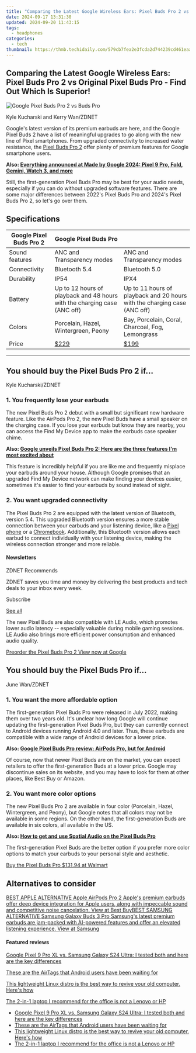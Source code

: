 ```yaml
---
title: "Comparing the Latest Google Wireless Ears: Pixel Buds Pro 2 vs Original Pixel Buds Pro - Find Out Which Is Superior!"
date: 2024-09-17 13:31:30
updated: 2024-09-20 11:43:15
tags:
  - headphones
categories:
  - tech
thumbnail: https://thmb.techidaily.com/579cb7fea2e3fcda2d744239cd461eaad31f6bb8cae52b9dfe0e180c13eb7675.jpg
---
```


## Comparing the Latest Google Wireless Ears: Pixel Buds Pro 2 vs Original Pixel Buds Pro - Find Out Which Is Superior!

![Google Pixel Buds Pro 2 vs Buds Pro](https://www.zdnet.com/a/img/resize/bdd7158f019fa4d57a371e09178815cfd3d72781/2024/08/12/bee21b99-0e0e-40ea-82a4-418d5dae4e99/google-pixel-buds-pro-2-vs-buds-pro.jpg?auto=webp&width=1280)

Kyle Kucharski and Kerry Wan/ZDNET

Google's latest version of its premium earbuds are here, and the Google Pixel Buds 2 have a list of meaningful upgrades to go along with the new line of Pixel smartphones. From upgraded connectivity to increased water resistance, the [Pixel Buds Pro 2](https://www.anrdoezrs.net/links/9041660/type/dlg/sid/zd-%5F%5FCOM%5FCLICK%5FID%5F%5F-dtp/https://store.google.com/us/product/pixel%5Fbuds%5Fpro%5F2?hl=en-US) offer plenty of premium features for Google smartphone users.

**Also: [Everything announced at Made by Google 2024: Pixel 9 Pro, Fold, Gemini, Watch 3, and more](https://www.zdnet.com/article/everything-to-expect-at-made-by-google-2024-pixel-9-pro-fold-gemini-watch-3-and-more/)**

Still, the first-generation Pixel Buds Pro may be best for your audio needs, especially if you can do without upgraded software features. There are some major differences between 2022's Pixel Buds Pro and 2024's Pixel Buds Pro 2, so let's go over them.

##  Specifications 

| **Google Pixel Buds Pro 2** | **Google Pixel Buds Pro**                                                                                                                                            |                                                                                                                                                                       |
| --------------------------- | -------------------------------------------------------------------------------------------------------------------------------------------------------------------- | --------------------------------------------------------------------------------------------------------------------------------------------------------------------- |
| Sound features              | ANC and Transparency modes                                                                                                                                           | ANC and Transparency modes                                                                                                                                            |
| Connectivity                | Bluetooth 5.4                                                                                                                                                        | Bluetooth 5.0                                                                                                                                                         |
| Durability                  | IP54                                                                                                                                                                 | IPX4                                                                                                                                                                  |
| Battery                     | Up to 12 hours of playback and 48 hours with the charging case (ANC off)                                                                                             | Up to 11 hours of playback and 20 hours with the charging case (ANC off)                                                                                              |
| Colors                      | Porcelain, Hazel, Wintergreen, Peony                                                                                                                                 | Bay, Porcelain, Coral, Charcoal, Fog, Lemongrass                                                                                                                      |
| Price                       | [$229](https://www.anrdoezrs.net/links/9041660/type/dlg/sid/zd-%5F%5FCOM%5FCLICK%5FID%5F%5F-dtp/https://store.google.com/us/product/pixel%5Fbuds%5Fpro%5F2?hl=en-US) | [$199](https://www.anrdoezrs.net/links/9041660/type/dlg/sid/zd-%5F%5FCOM%5FCLICK%5FID%5F%5F-dtp/https://store.google.com/product/pixel%5Fbuds%5Fpro%5Fspecs?hl=en-US) |

---

##  You should buy the Pixel Buds Pro 2 if...  

Kyle Kucharski/ZDNET

###  1\. You frequently lose your earbuds

The new Pixel Buds Pro 2 debut with a small but significant new hardware feature. Like the AirPods Pro 2, the new Pixel Buds have a small speaker on the charging case. If you lose your earbuds but know they are nearby, you can access the Find My Device app to make the earbuds case speaker chime.

**Also: [Google unveils Pixel Buds Pro 2: Here are the three features I'm most excited about](https://www.zdnet.com/article/google-unveils-pixel-buds-pro-2-here-are-the-three-features-im-most-excited-about/)**

This feature is incredibly helpful if you are like me and frequently misplace your earbuds around your house. Although Google promises that an upgraded Find My Device network can make finding your devices easier, sometimes it's easier to find your earbuds by sound instead of sight.

###  2\. You want upgraded connectivity

The Pixel Buds Pro 2 are equipped with the latest version of Bluetooth, version 5.4\. This upgraded Bluetooth version ensures a more stable connection between your earbuds and your listening device, like a [Pixel phone](https://www.zdnet.com/article/best-google-phone/) or a [Chromebook](https://www.zdnet.com/article/best-chromebook-laptop/). Additionally, this Bluetooth version allows each earbud to connect individually with your listening device, making the wireless connection stronger and more reliable.

#### Newsletters

ZDNET Recommends

ZDNET saves you time and money by delivering the best products and tech deals to your inbox every week.

 Subscribe

[See all](https://www.zdnet.com/newsletters/)

The new Pixel Buds are also compatible with LE Audio, which promotes lower audio latency -- especially valuable during mobile gaming sessions. LE Audio also brings more efficient power consumption and enhanced audio quality.

[Preorder the Pixel Buds Pro 2 View now at Google](https://www.anrdoezrs.net/links/9041660/type/dlg/sid/zd-%5F%5FCOM%5FCLICK%5FID%5F%5F-dtp/https://store.google.com/us/product/pixel%5Fbuds%5Fpro%5F2)

##  You should buy the Pixel Buds Pro if... 

June Wan/ZDNET

###  1\. You want the more affordable option

The first-generation Pixel Buds Pro were released in July 2022, making them over two years old. It's unclear how long Google will continue updating the first-generation Pixel Buds Pro, but they can currently connect to Android devices running Android 4.0 and later. Thus, these earbuds are compatible with a wide range of Android devices for a lower price.

**Also: [Google Pixel Buds Pro review: AirPods Pro, but for Android](https://www.zdnet.com/article/google-pixel-buds-pro-review/)**

Of course, now that newer Pixel Buds are on the market, you can expect retailers to offer the first-generation Buds at a lower price. Google may discontinue sales on its website, and you may have to look for them at other places, like Best Buy or Amazon.

###  2\. You want more color options

The new Pixel Buds Pro 2 are available in four color (Porcelain, Hazel, Wintergreen, and Peony), but Google notes that all colors may not be available in some regions. On the other hand, the first-generation Buds are available in six colors, all available in the US.

**Also: [How to get and use Spatial Audio on the Pixel Buds Pro](https://www.zdnet.com/article/how-to-get-and-use-spatial-audio-on-the-pixel-buds-pro/)**

The first-generation Pixel Buds are the better option if you prefer more color options to match your earbuds to your personal style and aesthetic.

[Buy the Pixel Buds Pro $131.94 at Walmart](https://goto.walmart.com/c/5597632/568844/9383?veh=aff&sourceid=imp_000011112222333344&u=https%3A%2F%2Fwww.walmart.com%2Fip%2F631198878&subId1=zd-__COM_CLICK_ID__-dtp)

##  Alternatives to consider 

[BEST APPLE ALTERNATIVE Apple AirPods Pro 2 Apple's premium earbuds offer deep device integration for Apple users, along with impeccable sound and competitive noise cancelation. View at Best Buy](https://shop-links.co/link/?url=https%3A%2F%2Fwww.bestbuy.com%2Fsite%2Fapple-airpods-pro-2nd-generation-with-magsafe-case-usbc-white%2F6447382.p%3FskuId%3D6447382&publisher_slug=itechdaily19598&exclusive=1)[BEST SAMSUNG ALTERNATIVE Samsung Galaxy Buds 3 Pro Samsung's latest premium earbuds are jam-packed with AI-powered features and offer an elevated listening experience. View at Samsung](https://shop-links.co/link/?url=https%3A%2F%2Fwww.samsung.com%2Fus%2Fmobile-audio%2Fgalaxy-buds3-pro%2Fbuy%2Fgalaxy-buds3-pro-silver-sm-r630nzaaxar%2F&publisher_slug=itechdaily19598&exclusive=1)

#### Featured reviews

[Google Pixel 9 Pro XL vs. Samsung Galaxy S24 Ultra: I tested both and here are the key differences](https://www.zdnet.com/article/google-pixel-9-pro-xl-vs-samsung-galaxy-s24-ultra/ "Google Pixel 9 Pro XL vs. Samsung Galaxy S24 Ultra: I tested both and here are the key differences")

[These are the AirTags that Android users have been waiting for](https://www.zdnet.com/article/these-are-the-airtags-that-android-users-have-been-waiting-for/ "These are the AirTags that Android users have been waiting for")

[This lightweight Linux distro is the best way to revive your old computer. Here's how](https://www.zdnet.com/article/this-lightweight-linux-distro-is-the-best-way-to-revive-your-old-computer-heres-how/ "This lightweight Linux distro is the best way to revive your old computer. Here's how")

[The 2-in-1 laptop I recommend for the office is not a Lenovo or HP](https://www.zdnet.com/article/one-of-the-most-versatile-2-in-1-laptops-ive-tested-is-not-a-lenovo-or-hp/ "The 2-in-1 laptop I recommend for the office is not a Lenovo or HP")

* [Google Pixel 9 Pro XL vs. Samsung Galaxy S24 Ultra: I tested both and here are the key differences](https://www.zdnet.com/article/google-pixel-9-pro-xl-vs-samsung-galaxy-s24-ultra/ "Google Pixel 9 Pro XL vs. Samsung Galaxy S24 Ultra: I tested both and here are the key differences")
* [These are the AirTags that Android users have been waiting for](https://www.zdnet.com/article/these-are-the-airtags-that-android-users-have-been-waiting-for/ "These are the AirTags that Android users have been waiting for")
* [This lightweight Linux distro is the best way to revive your old computer. Here's how](https://www.zdnet.com/article/this-lightweight-linux-distro-is-the-best-way-to-revive-your-old-computer-heres-how/ "This lightweight Linux distro is the best way to revive your old computer. Here's how")
* [The 2-in-1 laptop I recommend for the office is not a Lenovo or HP](https://www.zdnet.com/article/one-of-the-most-versatile-2-in-1-laptops-ive-tested-is-not-a-lenovo-or-hp/ "The 2-in-1 laptop I recommend for the office is not a Lenovo or HP")

<ins class="adsbygoogle"
     style="display:block"
     data-ad-format="autorelaxed"
     data-ad-client="ca-pub-7571918770474297"
     data-ad-slot="1223367746"></ins>



<ins class="adsbygoogle"
     style="display:block"
     data-ad-client="ca-pub-7571918770474297"
     data-ad-slot="8358498916"
     data-ad-format="auto"
     data-full-width-responsive="true"></ins>
